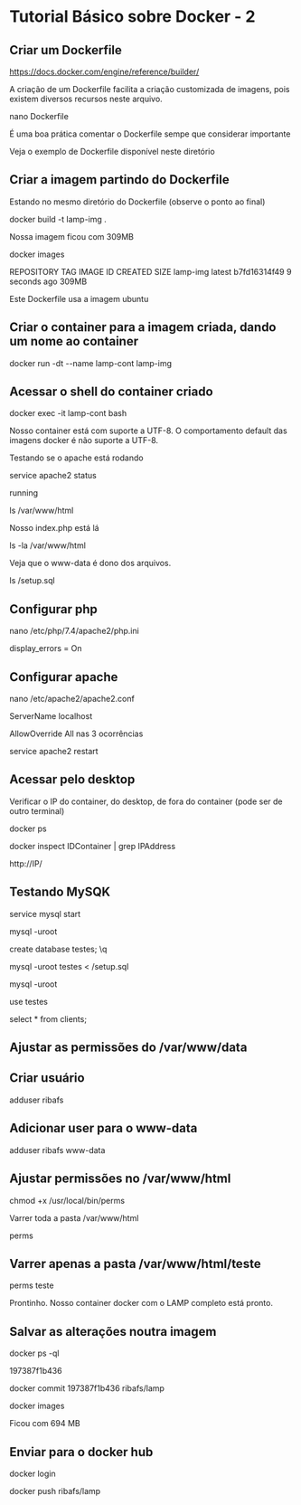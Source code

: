 # Tutorial Básico sobre Docker - 2

## Criar um Dockerfile

https://docs.docker.com/engine/reference/builder/

A criação de um Dockerfile facilita a criação customizada de imagens, pois existem diversos recursos neste arquivo.

nano Dockerfile

É uma boa prática comentar o Dockerfile sempe que considerar importante

Veja o exemplo de Dockerfile disponível neste diretório

## Criar a imagem partindo do Dockerfile

Estando no mesmo diretório do Dockerfile (observe o ponto ao final)

docker build -t lamp-img .

Nossa imagem ficou com 309MB

docker images

REPOSITORY   TAG       IMAGE ID       CREATED         SIZE
lamp-img     latest    b7fd16314f49   9 seconds ago   309MB

Este Dockerfile usa a imagem ubuntu

## Criar o container para a imagem criada, dando um nome ao container

docker run -dt --name lamp-cont lamp-img

## Acessar o shell do container criado

docker exec -it lamp-cont bash

Nosso container está com suporte a UTF-8. O comportamento default das imagens docker é não suporte a UTF-8.

Testando se o apache está rodando

service apache2 status

running

ls /var/www/html

Nosso index.php está lá

ls -la /var/www/html

Veja que o www-data é dono dos arquivos.

ls /setup.sql

## Configurar php

nano /etc/php/7.4/apache2/php.ini

display_errors = On

## Configurar apache

nano /etc/apache2/apache2.conf

ServerName localhost

AllowOverride All nas 3 ocorrências

service apache2 restart

## Acessar pelo desktop

Verificar o IP do container, do desktop, de fora do container (pode ser de outro terminal)

docker ps

docker inspect IDContainer | grep IPAddress

http://IP/

## Testando MySQK

service mysql start

mysql -uroot

create database testes;
\q

mysql -uroot testes < /setup.sql

mysql -uroot

use testes

select * from clients;

## Ajustar as permissões do /var/www/data

## Criar usuário

adduser ribafs

## Adicionar user para o www-data

adduser ribafs www-data

## Ajustar permissões no /var/www/html

chmod +x /usr/local/bin/perms

Varrer toda a pasta /var/www/html

perms

## Varrer apenas a pasta /var/www/html/teste

perms teste

Prontinho. Nosso container docker com o LAMP completo está pronto.

## Salvar as alterações noutra imagem

docker ps -ql

197387f1b436

docker commit 197387f1b436 ribafs/lamp

docker images

Ficou com 694 MB

## Enviar para o docker hub

docker login

docker push ribafs/lamp


